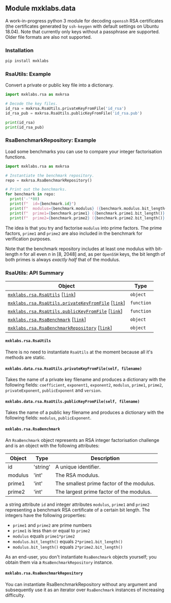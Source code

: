 ## <a name="mxklabs.data">Module mxklabs.data
A work-in-progress python 3 module for decoding `openssh` RSA certificates (the certificates generated by `ssh-keygen` with default settings on Ubuntu 18.04). Note that currently only keys without a passphrase are supported. Older file formats are also not supported.

### Installation
```sh
pip install mxklabs
```

### RsaUtils: Example
Convert a private or public key file into a dictionary.

```python
import mxklabs.rsa as mxkrsa

# Decode the key files.
id_rsa = mxkrsa.RsaUtils.privateKeyFromFile('id_rsa')
id_rsa_pub = mxkrsa.RsaUtils.publicKeyFromFile('id_rsa.pub')

print(id_rsa)
print(id_rsa_pub)
```

### RsaBenchmarkRepository: Example
Load some benchmarks you can use to compare your integer factorisation functions. 

```python
import mxklabs.rsa as mxkrsa

# Instantiate the benchmark repository.
repo = mxkrsa.RsaBenchmarkRepository()

# Print out the benchmarks.
for benchmark in repo:
  print('-'*80)
  print(f"  id={benchmark.id}")
  print(f"  modulus={benchmark.modulus} ({benchmark.modulus.bit_length()} bits)")
  print(f"  prime1={benchmark.prime1} ({benchmark.prime1.bit_length()} bits)")
  print(f"  prime2={benchmark.prime2} ({benchmark.prime2.bit_length()} bits)")
```

The idea is that you try and factorise `modulus` into prime factors. The prime factors, `prime1` and `prime2` are also included in the benchmark for verification purposes.

Note that the benchmark repository includes at least one modulus with bit-length *n* for all even *n* in [8, 2048] and, as per `OpenSSH` keys, the bit length of both primes is always *exactly
half* that of the modulus.

### RsaUtils: API Summary

| Object | Type |
|---|---|
| [`mxklabs.rsa.RsaUtils`](#mxklabs.rsa.RsaUtils) [[`link`](#mxklabs.rsa.RsaUtils)] | `object` |
| [`mxklabs.rsa.RsaUtils.privateKeyFromFile`](#mxklabs.rsa.RsaUtils.privateKeyFromFile) [[`link`](#mxklabs.rsa.RsaUtils.privateKeyFromFile)] | `function` |
| [`mxklabs.rsa.RsaUtils.publicKeyFromFile`](#mxklabs.rsa.RsaUtils.publicKeyFromFile) [[`link`](#mxklabs.rsa.RsaUtils.publicKeyFromFile)] | `function` |
| [`mxklabs.rsa.RsaBenchmark`](#mxklabs.rsa.RsaBenchmark) [[`link`](#mxklabs.rsa.RsaBenchmark)] | `object` | 
| [`mxklabs.rsa.RsaBenchmarkRepository`](#mxklabs.rsa.RsaBenchmarkRepository) [[`link`](#mxklabs.rsa.RsaBenchmarkRepository)] | `object` |


#### <a name="mxklabs.rsa.RsaUtils"></a> `mxklabs.rsa.RsaUtils`
There is no need to instantiate `RsaUtils` at the moment because all it's methods are static.

#### <a name="mxklabs.rsa.RsaUtils.privateKeyFromFile"></a> `mxklabs.data.rsa.RsaUtils.privateKeyFromFile(self, filename)`
Takes the name of a private key filename and produces a dictionary with the following fields: `coefficient`, `exponent1`, 
 `exponent2`, `modulus`, `prime1`, `prime2`, `privateExponent`, 
 `publicExponent` and `version`.

#### <a name="mxklabs.rsa.RsaUtils.publicKeyFromFile"></a> `mxklabs.data.rsa.RsaUtils.publicKeyFromFile(self, filename)`
Takes the name of a public key filename and produces a dictionary with the following fields: `modulus`, `publicExponent`.

#### <a name="mxklabs.rsa.RsaBenchmark"></a> `mxklabs.rsa.RsaBenchmark`
An <a name="mxklabs.rsa.RsaBenchmark">`RsaBenchmark`</a> object represents an RSA integer factorisation challenge and is an object with the following attributes:

| Object | Type | Description |
|---|---|---|
| id | 'string' | A unique identifier. |
| modulus | 'int' | The RSA modulus. |
| prime1 | 'int' | The smallest prime factor of the modulus. | 
| prime2 | 'int' | The largest prime factor of the modulus. | 

a string attribute `id` and integer attributes `modulus`, `prime1` and `prime2` representing a benchmark RSA certificate of a certain bit length. The integers have the following properties:
* `prime1` and `prime2` are prime numbers
* `prime1` is less than or equal to `prime2`
* `modulus` equals `prime1*prime2`
* `modulus.bit_length()` equals `2*prime1.bit_length()`
* `modulus.bit_length()` equals `2*prime2.bit_length()`

As an end-user, you don't instantiate <a name="mxklabs.rsa.RsaBenchmark">`RsaBenchmark`</a> objects yourself; you obtain them via a <a name="mxklabs.rsa.RsaBenchmarkRepository">`RsaBenchmarkRepository`</a> instance.

#### <a name="mxklabs.rsa.RsaBenchmarkRepository"></a> `mxklabs.rsa.RsaBenchmarkRepository`
You can instantiate <a name="mxklabs.rsa.RsaBenchmarkRepository">RsaBenchmarkRepository</a> without any argument and subsequently use it as an iterator over <a name="mxklabs.rsa.RsaBenchmark">`RsaBenchmark`</a> instances of increasing difficulty.